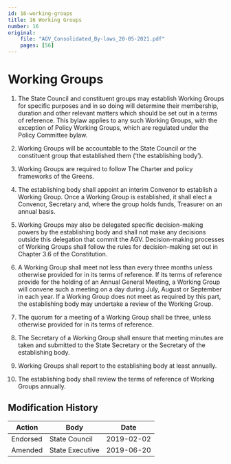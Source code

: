 ```yaml
---
id: 16-working-groups
title: 16 Working Groups
number: 16
original:
    file: "AGV_Consolidated_By-laws_20-05-2021.pdf"
    pages: [56]
---
```

# Working Groups

1.  The State Council and constituent groups may establish Working
    Groups for specific purposes and in so doing will determine their
    membership, duration and other relevant matters which should be set
    out in a terms of reference. This bylaw applies to any such Working
    Groups, with the exception of Policy Working Groups, which are
    regulated under the Policy Committee bylaw.

2.  Working Groups will be accountable to the State Council or the
    constituent group that established them (‘the establishing body’).

3.  Working Groups are required to follow The Charter and policy
    frameworks of the Greens.

4.  The establishing body shall appoint an interim Convenor to establish
    a Working Group. Once a Working Group is established, it shall elect
    a Convenor, Secretary and, where the group holds funds, Treasurer on
    an annual basis.

5.  Working Groups may also be delegated specific decision-making powers
    by the establishing body and shall not make any decisions outside
    this delegation that commit the AGV. Decision-making processes of
    Working Groups shall follow the rules for decision-making set out in
    Chapter 3.6 of the Constitution.

6.  A Working Group shall meet not less than every three months unless
    otherwise provided for in its terms of reference. If its terms of
    reference provide for the holding of an Annual General Meeting, a
    Working Group will convene such a meeting on a day during July,
    August or September in each year. If a Working Group does not meet
    as required by this part, the establishing body may undertake a
    review of the Working Group.

7.  The quorum for a meeting of a Working Group shall be three, unless
    otherwise provided for in its terms of reference.

8.  The Secretary of a Working Group shall ensure that meeting minutes
    are taken and submitted to the State Secretary or the Secretary of
    the establishing body.

9.  Working Groups shall report to the establishing body at least
    annually.

10. The establishing body shall review the terms of reference of Working
    Groups annually.


## Modification History

<table>
<colgroup>
<col style={{width: "44%"}} />
<col style={{width: "31%"}} />
<col style={{width: "23%"}} />
</colgroup>
<thead>
<tr className="header">
<th><strong>Action</strong></th>
<th><strong>Body</strong></th>
<th><strong>Date</strong></th>
</tr>
</thead>
<tbody>
<tr className="odd">
<td>Endorsed</td>
<td>State Council</td>
<td>2019-02-02</td>
</tr>
<tr className="even">
<td>Amended</td>
<td>State Executive</td>
<td>2019-06-20</td>
</tr>
</tbody>
</table>
